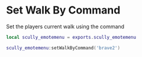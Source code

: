 # Set Walk By Command

Set the players current walk using the command
```lua
local scully_emotemenu = exports.scully_emotemenu

scully_emotemenu:setWalkByCommand('brave2')
```